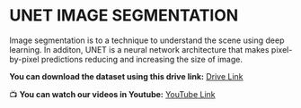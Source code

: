 # UNET IMAGE SEGMENTATION
Image segmentation is to a technique to understand the scene using deep learning. In additon, UNET is a neural network architecture that makes pixel-by-pixel predictions reducing and increasing the size of image.

**You can download the dataset using this drive link:** [Drive Link](https://drive.google.com/file/d/1Ty-RW_BWYqzanvGBGYWIMXU_dkjCLzwu/view?usp=sharing)


📺 **You can watch our videos in Youtube:** [YouTube Link](https://www.youtube.com/watch?v=u9SMgh-NV6s)
